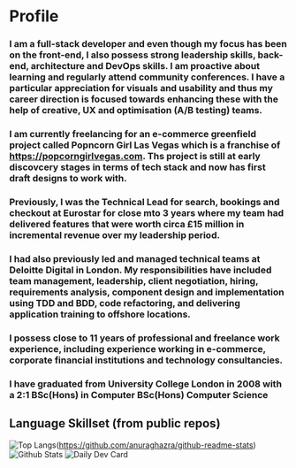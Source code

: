 # Profile
### I am a full-stack developer and even though my focus has been on the front-end, I also possess strong leadership skills, back-end, architecture and DevOps skills. I am proactive about learning and regularly attend community conferences. I have a particular appreciation for visuals and usability and thus my career direction is focused towards enhancing these with the help of creative, UX and optimisation (A/B testing) teams.

### I am currently freelancing for an e-commerce greenfield project called Popncorn Girl Las Vegas which is a franchise of https://popcorngirlvegas.com. Ths project is still at early discovcery stages in terms of tech stack and now has first draft designs to work with.

### Previously, I was the Technical Lead for search, bookings and checkout at Eurostar for close mto 3 years where my team had delivered features that were worth circa £15 million in incremental revenue over my leadership period.

### I had also previously led and managed technical teams at Deloitte Digital in London. My responsibilities have included team management, leadership, client negotiation, hiring, requirements analysis, component design and implementation using TDD and BDD, code refactoring, and delivering application training to offshore locations.

### I possess close to 11 years of professional and freelance work experience, including experience working in e-commerce, corporate financial institutions and technology consultancies.

### I have graduated from University College London in 2008 with a 2:1 BSc(Hons) in Computer BSc(Hons) Computer Science

## Language Skillset (from public repos)

![Top Langs](https://github-readme-stats.vercel.app/api?username=malliapi)(https://github.com/anuraghazra/github-readme-stats)
![Github Stats](https://github.com/malliapi/github-stats-generator/blob/master/generated/overview.svg)
![Daily Dev Card](<img src="devcard.svg" alt="devcards" width="100"/>)
